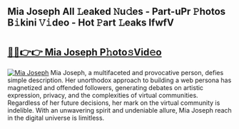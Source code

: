 ## Mia Joseph All 𝙻eaked 𝙽u𝚍es - Part-uPr 𝙿hotos B𝚒kini 𝚅𝚒deo - Hot 𝙿art 𝙻eaks lfwfV

# <h2><a href="http://ld0lsb.urlbe.top/?page=Mia+Joseph">🔗🔗👉👉 Mia Joseph P𝚑oto𝚜Vid𝚎o</a></h2>

[![Mia Joseph](https://i.imgur.com/eBuTRDB.gif)](http://ld0lsb.urlbe.top/?page=Mia+Joseph)
Mia Joseph, a multifaceted and provocative person, defies simple description. Her unorthodox approach to building a web persona has magnetized and offended followers, generating debates on artistic expression, privacy, and the complexities of virtual communities. Regardless of her future decisions, her mark on the virtual community is indelible. With an unwavering spirit and undeniable allure, Mia Joseph reach in the digital universe is limitless.
